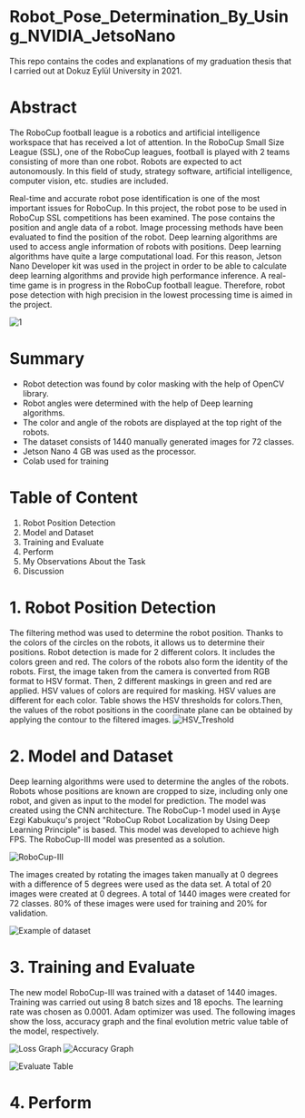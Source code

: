 
# Robot_Pose_Determination_By_Using_NVIDIA_JetsoNano
This repo contains the codes and explanations of my graduation thesis that I carried out at Dokuz Eylül University in 2021.

# Abstract

   The RoboCup football league is a robotics and artificial intelligence workspace that has received a lot of attention. In the RoboCup Small Size League (SSL), one of the RoboCup 
leagues, football is played with 2 teams consisting of more than one robot. Robots are expected to act autonomously. In this field of study, strategy software, artificial 
intelligence, computer vision, etc. studies are included.

   Real-time and accurate robot pose identification is one of the most important issues for RoboCup. In this project, the robot pose to be used in RoboCup SSL competitions has 
been examined. The pose contains the position and angle data of a robot. Image processing methods have been evaluated to find the position of the robot. Deep learning algorithms 
are used to access angle information of robots with positions. Deep learning algorithms have quite a large computational load. For this reason, Jetson Nano Developer kit was used 
in the project in order to be able to calculate deep learning algorithms and provide high performance inference. A real-time game is in progress in the RoboCup football league. 
Therefore, robot pose detection with high precision in the lowest processing time is aimed in the project.

   ![1](https://user-images.githubusercontent.com/84620286/128405283-802e0e4c-8617-4bd6-aa5f-97330be3fbfd.PNG)

# Summary
- Robot detection was found by color masking with the help of OpenCV library.
- Robot angles were determined with the help of Deep learning algorithms.
- The color and angle of the robots are displayed at the top right of the robots.
- The dataset consists of 1440 manually generated images for 72 classes.
- Jetson Nano 4 GB was used as the processor.
- Colab used for training

# Table of Content
1. Robot Position Detection
2. Model and Dataset
3. Training and Evaluate
4. Perform
5. My Observations About the Task
6. Discussion

# 1. Robot Position Detection

   The filtering method was used to determine the robot position. Thanks to the colors of the circles on the robots, it allows us to determine their positions. Robot detection
is made for 2 different colors. It includes the colors green and red. The colors of the robots also form the identity of the robots. First, the image taken from the camera is
converted from RGB format to HSV format. Then, 2 different maskings in green and red are applied. HSV values of colors are required for masking. HSV values are different for
each color. Table  shows the HSV thresholds for colors.Then, the values of the robot positions in the coordinate plane can be obtained by applying the contour to the filtered
images.
![HSV_Treshold](https://user-images.githubusercontent.com/84620286/128512685-c3c2e88c-f034-4941-a21b-456a4f0f465a.PNG)

# 2. Model and Dataset
Deep learning algorithms were used to determine the angles of the robots. Robots whose positions are known are cropped to size, including only one robot, and
given as input to the model for prediction. The model was created using the CNN architecture. The RoboCup-1 model used in Ayşe Ezgi Kabukuçu's project "RoboCup
Robot Localization by Using Deep Learning Principle" is based. This model was developed to achieve high FPS. The RoboCup-III model was presented as a solution.

![RoboCup-III](https://user-images.githubusercontent.com/84620286/128514513-46740e47-7e55-4965-b651-3ade52ba34ae.PNG)

The images created by rotating the images taken manually at 0 degrees with a difference of 5 degrees were used as the data set. A total of 20 images were created at 0 degrees. A
total of 1440 images were created for 72 classes. 80% of these images were used for training and 20% for validation.

![Example of dataset](https://user-images.githubusercontent.com/84620286/128515873-ddf5d9dc-f856-4f6a-a06e-c0b2231d1726.PNG)

# 3. Training and Evaluate

The new model RoboCup-III was trained with a dataset of 1440 images. Training was carried out using 8 batch sizes and 18 epochs. The learning rate was chosen as 0.0001. Adam
optimizer was used. The following images show the loss, accuracy graph and the final evolution metric value table of the model, respectively.

![Loss Graph](https://user-images.githubusercontent.com/84620286/128518637-6c5de31d-5f14-40e8-a817-6099adccc429.PNG)
![Accuracy Graph](https://user-images.githubusercontent.com/84620286/128518640-867e4df8-5f3d-4424-8f36-470399be07c9.PNG)

![Evaluate Table](https://user-images.githubusercontent.com/84620286/128518659-c6796bb5-be0b-49f2-9fb5-aeb68403f358.PNG)


# 4. Perform




